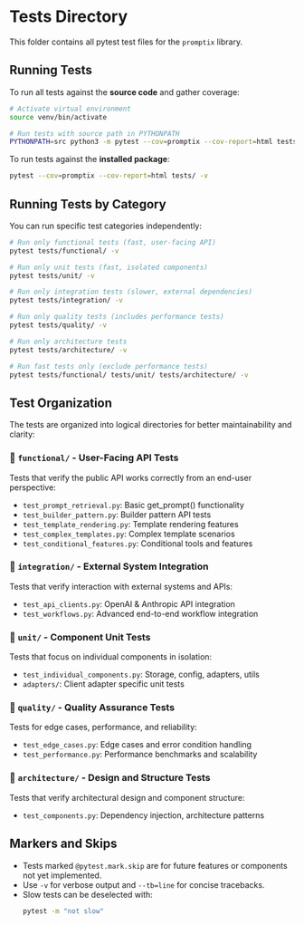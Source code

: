 # Tests Directory

This folder contains all pytest test files for the `promptix` library.

## Running Tests

To run all tests against the **source code** and gather coverage:

```bash
# Activate virtual environment
source venv/bin/activate

# Run tests with source path in PYTHONPATH
PYTHONPATH=src python3 -m pytest --cov=promptix --cov-report=html tests/ -v
```

To run tests against the **installed package**:

```bash
pytest --cov=promptix --cov-report=html tests/ -v
```

## Running Tests by Category

You can run specific test categories independently:

```bash
# Run only functional tests (fast, user-facing API)
pytest tests/functional/ -v

# Run only unit tests (fast, isolated components)
pytest tests/unit/ -v

# Run only integration tests (slower, external dependencies)
pytest tests/integration/ -v

# Run only quality tests (includes performance tests)
pytest tests/quality/ -v

# Run only architecture tests
pytest tests/architecture/ -v

# Run fast tests only (exclude performance tests)
pytest tests/functional/ tests/unit/ tests/architecture/ -v
```

## Test Organization

The tests are organized into logical directories for better maintainability and clarity:

### 📁 `functional/` - User-Facing API Tests
Tests that verify the public API works correctly from an end-user perspective:
- `test_prompt_retrieval.py`: Basic get_prompt() functionality
- `test_builder_pattern.py`: Builder pattern API tests
- `test_template_rendering.py`: Template rendering features
- `test_complex_templates.py`: Complex template scenarios
- `test_conditional_features.py`: Conditional tools and features

### 📁 `integration/` - External System Integration
Tests that verify interaction with external systems and APIs:
- `test_api_clients.py`: OpenAI & Anthropic API integration
- `test_workflows.py`: Advanced end-to-end workflow integration

### 📁 `unit/` - Component Unit Tests  
Tests that focus on individual components in isolation:
- `test_individual_components.py`: Storage, config, adapters, utils
- `adapters/`: Client adapter specific unit tests

### 📁 `quality/` - Quality Assurance Tests
Tests for edge cases, performance, and reliability:
- `test_edge_cases.py`: Edge cases and error condition handling
- `test_performance.py`: Performance benchmarks and scalability

### 📁 `architecture/` - Design and Structure Tests
Tests that verify architectural design and component structure:
- `test_components.py`: Dependency injection, architecture patterns

## Markers and Skips

- Tests marked `@pytest.mark.skip` are for future features or components not yet implemented.
- Use `-v` for verbose output and `--tb=line` for concise tracebacks.
- Slow tests can be deselected with:
  ```bash
  pytest -m "not slow"
  ```
